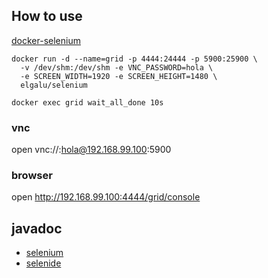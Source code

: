 ## How to use

[docker-selenium](https://github.com/elgalu/docker-selenium/blob/master/README.md)

```shell
docker run -d --name=grid -p 4444:24444 -p 5900:25900 \
  -v /dev/shm:/dev/shm -e VNC_PASSWORD=hola \
  -e SCREEN_WIDTH=1920 -e SCREEN_HEIGHT=1480 \
  elgalu/selenium

docker exec grid wait_all_done 10s
```

### vnc
open vnc://:hola@192.168.99.100:5900

### browser
open http://192.168.99.100:4444/grid/console

## javadoc
- [selenium](http://seleniumhq.github.io/selenium/docs/api/java/)
- [selenide](http://selenide.org/javadoc.html)

